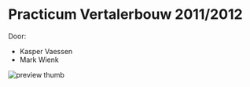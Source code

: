 Practicum Vertalerbouw 2011/2012
================================

Door:
* Kasper Vaessen
* Mark Wienk

![preview thumb](http://www.utwente.nl/repository/utwente/dottwente/img/nl/utlogo.229x19.gif)
